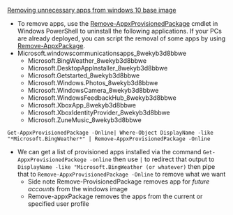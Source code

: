 [Removing unnecessary apps from windows 10 base image](https://learn.microsoft.com/en-us/windows-server/storage/folder-redirection/deploy-roaming-user-profiles)

- To remove apps, use the [Remove-AppxProvisionedPackage](https://learn.microsoft.com/en-us/powershell/module/dism/remove-appxprovisionedpackage) cmdlet in Windows PowerShell to uninstall the following applications. If your PCs are already deployed, you can script the removal of some apps by using [Remove-AppxPackage](https://learn.microsoft.com/en-us/powershell/module/appx/remove-appxpackage).
- Microsoft.windowscommunicationsapps_8wekyb3d8bbwe
    - Microsoft.BingWeather_8wekyb3d8bbwe
    - Microsoft.DesktopAppInstaller_8wekyb3d8bbwe
    - Microsoft.Getstarted_8wekyb3d8bbwe
    - Microsoft.Windows.Photos_8wekyb3d8bbwe
    - Microsoft.WindowsCamera_8wekyb3d8bbwe
    - Microsoft.WindowsFeedbackHub_8wekyb3d8bbwe
    - Microsoft.XboxApp_8wekyb3d8bbwe
    - Microsoft.XboxIdentityProvider_8wekyb3d8bbwe
    - Microsoft.ZuneMusic_8wekyb3d8bbwe

```
Get-AppxProvisionedPackage -Online| Where-Object DisplayName -like "*Microsoft.BingWeather*" | Remove-AppxProvisionedPackage -Online
```
* We can get a list of provisioned apps installed via the command `Get-AppxProvisionedPackege -online` then use `|` to redirect that output to `DisplayName -like "Microsoft.BingWeather (or whatever)` then pipe that to `Remove-AppxProvisionedPackage -Online` to remove what we want  
	* Side note Remove-ProvisionedPackage removes app for *future accounts* from the windows image 
	* Remove-appxPackage removes the apps from the current or specified user profile 